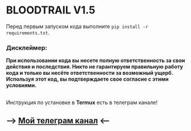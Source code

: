 # BLOODTRAIL V1.5
Перед первым запуском кода выполните `pip install -r requirements.txt`.<br/>
### Дисклеймер:
__При использовании кода вы несете полную ответственность за свои действия и последствия.
Никто не гарантируем правильную работу кода и только вы несёте ответственности за возможный ущерб.
Используя этот код, вы подтверждаете свое согласие с этими условиями.__
##
Инструкция по установке в **Termux** есть в телеграм канале!
## **--> [Мой телеграм канал](https://t.me/trezev_project) <--**
